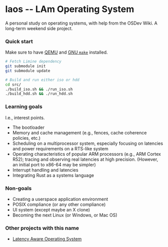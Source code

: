 # laos -- LAm Operating System

A personal study on operating systems, with help from the OSDev Wiki. A long-term weekend side project.

### Quick start

Make sure to have [QEMU][qemu] and [GNU `make`][make] installed.

```bash
# Fetch Limine dependency
git submodule init
git submodule update

# Build and run either iso or hdd
cd src/
./build_iso.sh && ./run_iso.sh
./build_hdd.sh && ./run_hdd.sh
```

### Learning goals

I.e., interest points.

- The bootloader
- Memory and cache management (e.g., fences, cache coherence policies, etc.)
- Scheduling on a multiprocessor system, especially focusing on latencies and power requirements on a RTS-like system
- Operating characteristics of popular ARM processors (e.g., ARM Cortex R52); tracing and observing real latencies at high precision. (However, an initial port to x86-64 may be simpler)
- Interrupt handling and latencies
- Integrating Rust as a systems language

### Non-goals

- Creating a userspace application environment
- POSIX compliance (or any other compliance)
- UI system (except maybe an X clone)
- Becoming the next Linux (or Windows, or Mac OS)

### Other projects with this name

- [Latency Aware Operating System][laos-2]

[laos-2]: https://www4.cs.fau.de/Research/LAOS/
[qemu]: https://wiki.archlinux.org/title/QEMU
[make]: https://www.gnu.org/software/make/
